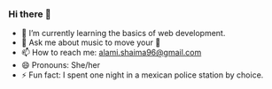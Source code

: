 ### Hi there 👋

- 🌱 I’m currently learning the basics of web development.
- 💬 Ask me about music to move your :peach:
- 📫 How to reach me: alami.shaima96@gmail.com
- 😄 Pronouns: She/her
- ⚡ Fun fact: I spent one night in a mexican police station by choice.
